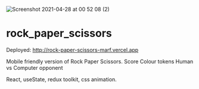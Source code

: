 ![Screenshot 2021-04-28 at 00 52 08 (2)](https://user-images.githubusercontent.com/17751522/122605570-89fdf000-d06f-11eb-9c54-e3d5693386a8.png)
# rock_paper_scissors

Deployed: http://rock-paper-scissors-marf.vercel.app

Mobile friendly version of Rock Paper Scissors.
Score
Colour tokens
Human vs Computer opponent

React, useState, redux toolkit, css animation.



